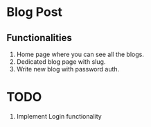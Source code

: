 # Blog Post

## Functionalities
1. Home page where you can see all the blogs.
2. Dedicated blog page with slug.
3. Write new blog with password auth.


# TODO
1. Implement Login functionality